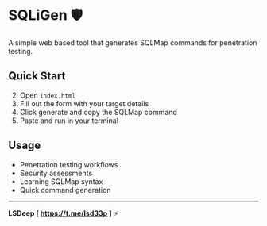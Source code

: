 # SQLiGen 🛡️

A simple web based tool that generates SQLMap commands for penetration testing.

## Quick Start

2. Open `index.html`
3. Fill out the form with your target details
4. Click generate and copy the SQLMap command
5. Paste and run in your terminal

## Usage

- Penetration testing workflows
- Security assessments  
- Learning SQLMap syntax
- Quick command generation

---

**LSDeep [ https://t.me/lsd33p ]** ⚡
